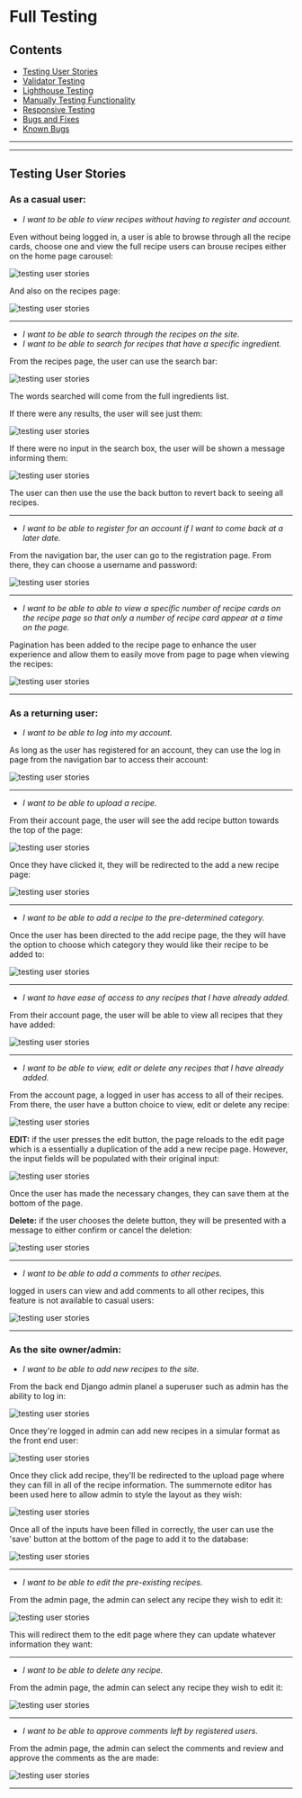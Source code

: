 # Full Testing
## Contents
+ [Testing User Stories](#testing-user-stories)
+ [Validator Testing](#validator-testing)
+ [Lighthouse Testing](#lighthouse-testing)
+ [Manually Testing Functionality](#manually-testing-functionality)
+ [Responsive Testing](#responsive-testing)
+ [Bugs and Fixes](#bugs-and-fixes)
+ [Known Bugs](#known-bugs)
---
---
## Testing User Stories
### As a casual user: 
+ *I want to be able to view recipes without having to register and account.*

Even without being logged in, a user is able to browse through all the recipe cards, choose one and view the full recipe
users can brouse recipes either on the home page carousel:

![testing user stories](https://github.com/moirahartigan/lets-cook-it/blob/main/static/readme/testing-user-stories/carousel.png)

And also on the recipes page: 

![testing user stories](https://github.com/moirahartigan/lets-cook-it/blob/main/static/readme/testing-user-stories/casual-user-recipe-page.png)

---

+ *I want to be able to search through the recipes on the site.*
+ *I want to be able to search for recipes that have a specific ingredient.*

From the recipes page, the user can use the search bar:

![testing user stories](https://github.com/moirahartigan/lets-cook-it/blob/main/static/readme/testing-user-stories/search.png)

The words searched will come from the full ingredients list. 

If there were any results, the user will see just them:

![testing user stories](search-results)

If there were no input in the search box, the user will be shown a message informing them:

![testing user stories](no-search-results)

The user can then use the use the back button to revert back to seeing all recipes. 

---

+ *I want to be able to register for an account if I want to come back at a later date.*

From the navigation bar, the user can go to the registration page. From there, they can choose a username and password:

![testing user stories](registration)

---

+ *I want to be able to able to view a specific number of recipe cards on the recipe page so that only a number of recipe card appear at a time on the page.*

Pagination has been added to the recipe page to enhance the user experience and allow them to easily move from page to page when viewing the recipes:

![testing user stories](page-pagination)

---

### As a returning user: 
+ *I want to be able to log into my account.*

As long as the user has registered for an account, they can use the log in page from the navigation bar to access their account:

![testing user stories](login-page)

---

+ *I want to be able to upload a recipe.*

From their account page, the user will see the add recipe button towards the top of the page:

![testing user stories](add-recipe-button)

Once they have clicked it, they will be redirected to the add a new recipe page:

![testing user stories](add-a-new-recipe-page)

---

+ *I want to be able to add a recipe to the pre-determined category.*

Once the user has been directed to the add recipe page, the they will have the option to choose which category they would like their recipe to be added to:

![testing user stories](add-recipe-to-a-categore)

---

+ *I want to have ease of access to any recipes that I have already added.*

From their account page, the user will be able to view all recipes that they have added:

![testing user stories](profile-page)

---

+ *I want to be able to view, edit or delete any recipes that I have already added.*

From the account page, a logged in user has access to all of their recipes. From there, the user have a button choice to view, edit or delete any recipe:

![testing user stories](view-edit-delete-buttons)

**EDIT:**
if the user presses the edit button, the page reloads to the edit page which is a essentially a duplication of the add a new recipe page. However, the input fields will be populated with their original input:

![testing user stories](edit-recipe)

Once the user has made the necessary changes, they can save them at the bottom of the page. 

**Delete:** if the user chooses the delete button, they will be presented with a message to either confirm or cancel the deletion: 

![testing user stories](delete-confirmation)

---

+ *I want to be able to add a comments to other recipes.*

logged in users can view and add comments to all other recipes, this feature is not available to casual users:

![testing user stories](comments)

---

### As the site owner/admin:
+ *I want to be able to add new recipes to the site.*

From the back end Django admin planel a superuser such as admin has the ability to log in:

![testing user stories](admin-login)

Once they're logged in admin can add new recipes in a simular format as the front end user:

![testing user stories](admin-panel)

Once they click add recipe, they'll be redirected to the upload page where they can fill in all of the recipe information. The summernote editor has been used here to allow admin to style the layout as they wish:

![testing user stories](admin-add-recipe)

Once all of the inputs have been filled in correctly, the user can use the 'save' button at the bottom of the page to add it to the database:

![testing user stories](admin-save-button)

---

+ *I want to be able to edit the pre-existing recipes.*

From the admin page, the admin can select any recipe they wish to edit it:

![testing user stories](admin-edit)

This will redirect them to the edit page where they can update whatever information they want:

---

+ *I want to be able to delete any recipe.*

From the admin page, the admin can  select any recipe they wish to edit it:

![testing user stories](admin-delete)

---

+ *I want to be able to approve comments left by registered users.*

From the admin page, the admin can select the comments and review and approve the comments as the are made:

![testing user stories](admin-comments)

---
